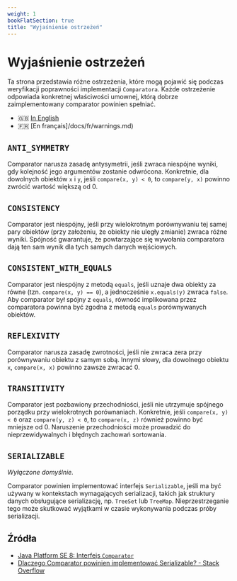 ```yaml
---
weight: 1
bookFlatSection: true
title: "Wyjaśnienie ostrzeżeń"
---
```


# Wyjaśnienie ostrzeżeń

Ta strona przedstawia różne ostrzeżenia, które mogą pojawić się podczas
weryfikacji poprawności implementacji `Comparatora`. Każde ostrzeżenie
odpowiada konkretnej właściwości umownej, którą dobrze zaimplementowany
comparator powinien spełniać.

* 🇬🇧 [In English](/docs/warnings.md)
* 🇫🇷 [En français]/docs/fr/warnings.md)

## `ANTI_SYMMETRY`

Comparator narusza zasadę antysymetrii, jeśli zwraca niespójne wyniki,
gdy kolejność jego argumentów zostanie odwrócona. Konkretnie, dla
dowolnych obiektów `x` i `y`, jeśli `compare(x, y) < 0`, to
`compare(y, x)` powinno zwrócić wartość większą od 0.

## `CONSISTENCY`

Comparator jest niespójny, jeśli przy wielokrotnym porównywaniu tej
samej pary obiektów (przy założeniu, że obiekty nie uległy zmianie)
zwraca różne wyniki. Spójność gwarantuje, że powtarzające się wywołania
comparatora dają ten sam wynik dla tych samych danych wejściowych.

## `CONSISTENT_WITH_EQUALS`

Comparator jest niespójny z metodą `equals`, jeśli uznaje dwa obiekty za
równe (tzn. `compare(x, y) == 0`), a jednocześnie `x.equals(y)` zwraca
`false`. Aby comparator był spójny z `equals`, równość implikowana przez
comparatora powinna być zgodna z metodą `equals` porównywanych obiektów.

## `REFLEXIVITY`

Comparator narusza zasadę zwrotności, jeśli nie zwraca zera przy
porównywaniu obiektu z samym sobą. Innymi słowy, dla dowolnego obiektu
`x`, `compare(x, x)` powinno zawsze zwracać 0.

## `TRANSITIVITY`

Comparator jest pozbawiony przechodniości, jeśli nie utrzymuje spójnego
porządku przy wielokrotnych porównaniach. Konkretnie, jeśli
`compare(x, y) < 0` oraz `compare(y, z) < 0`, to `compare(x, z)` również
powinno być mniejsze od 0. Naruszenie przechodniości może prowadzić do
nieprzewidywalnych i błędnych zachowań sortowania.

## `SERIALIZABLE`

*Wyłączone domyślnie.*

Comparator powinien implementować interfejs `Serializable`, jeśli ma być
używany w kontekstach wymagających serializacji, takich jak struktury
danych obsługujące serializację, np. `TreeSet` lub `TreeMap`.
Nieprzestrzeganie tego może skutkować wyjątkami w czasie wykonywania
podczas próby serializacji.

## Źródła

- [Java Platform SE 8: Interfejs
  `Comparator`](https://docs.oracle.com/javase/8/docs/api/java/util/Comparator.html)
- [Dlaczego Comparator powinien implementować Serializable? - Stack
  Overflow](https://stackoverflow.com/questions/8642012/why-should-a-comparator-implement-serializable)
